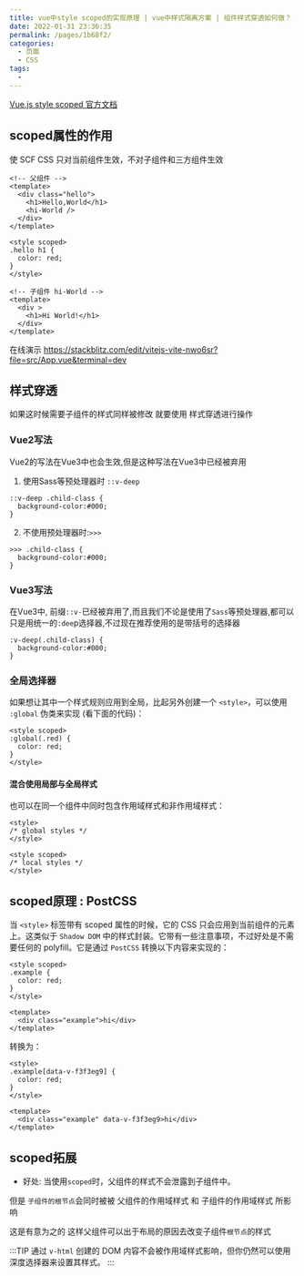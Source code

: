 ```yaml
---
title: vue中style scoped的实现原理 | vue中样式隔离方案 | 组件样式穿透如何做？
date: 2022-01-31 23:36:35
permalink: /pages/1b68f2/
categories:
  - 页面
  - CSS
tags:
  - 
---
```


[Vue.js style scoped 官方文档](https://v3.cn.vuejs.org/api/sfc-style.html#style-scoped)

## scoped属性的作用

使 SCF CSS 只对当前组件生效，不对子组件和三方组件生效

```vue
<!-- 父组件 -->
<template>
  <div class="hello">
    <h1>Hello,World</h1>
    <hi-World />
  </div>
</template>

<style scoped>
.hello h1 {
  color: red;
}
</style>

<!-- 子组件 hi-World -->
<template>
  <div >
    <h1>Hi World!</h1>
  </div>
</template>
```

在线演示
https://stackblitz.com/edit/vitejs-vite-nwo6sr?file=src/App.vue&terminal=dev

## 样式穿透

如果这时候需要子组件的样式同样被修改 就要使用 样式穿透进行操作

### Vue2写法

Vue2的写法在Vue3中也会生效,但是这种写法在Vue3中已经被弃用

1. 使用Sass等预处理器时 `::v-deep`
   
```vue
::v-deep .child-class {
  background-color:#000;
}
```
   
2. 不使用预处理器时:`>>>`

```vue
>>> .child-class {
  background-color:#000;
}
```

### Vue3写法

在Vue3中, 前缀`::v-`已经被弃用了,而且我们不论是使用了`Sass`等预处理器,都可以只是用统一的`:dee`p选择器,不过现在推荐使用的是带括号的选择器

```vue
:v-deep(.child-class) {
  background-color:#000;
}
```

### 全局选择器

如果想让其中一个样式规则应用到全局，比起另外创建一个 `<style>`，可以使用 `:global` 伪类来实现 (看下面的代码)：

```vue
<style scoped>
:global(.red) {
  color: red;
}
</style>
```

#### 混合使用局部与全局样式

也可以在同一个组件中同时包含作用域样式和非作用域样式：

```vue
<style>
/* global styles */
</style>

<style scoped>
/* local styles */
</style>
```

## scoped原理 : PostCSS 

当 `<style>` 标签带有 scoped 属性的时候，它的 CSS 只会应用到当前组件的元素上。这类似于 `Shadow DOM` 中的样式封装。它带有一些注意事项，不过好处是不需要任何的 polyfill。它是通过 `PostCSS` 转换以下内容来实现的：

```vue
<style scoped>
.example {
  color: red;
}
</style>

<template>
  <div class="example">hi</div>
</template>
```

转换为：

```vue
<style>
.example[data-v-f3f3eg9] {
  color: red;
}
</style>

<template>
  <div class="example" data-v-f3f3eg9>hi</div>
</template>
```

## scoped拓展

- 好处: 当使用`scoped`时，父组件的样式不会泄露到子组件中。

但是 `子组件的根节点`会同时被被 父组件的作用域样式 和 子组件的作用域样式 所影响

这是有意为之的 这样父组件可以出于布局的原因去改变子组件`根节点`的样式

:::TIP
通过 `v-html` 创建的 DOM 内容不会被作用域样式影响，但你仍然可以使用深度选择器来设置其样式。
:::